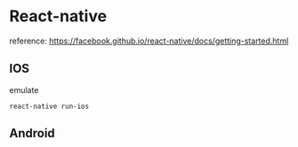 # React-native

reference: https://facebook.github.io/react-native/docs/getting-started.html

## IOS
emulate
```
react-native run-ios
```

## Android